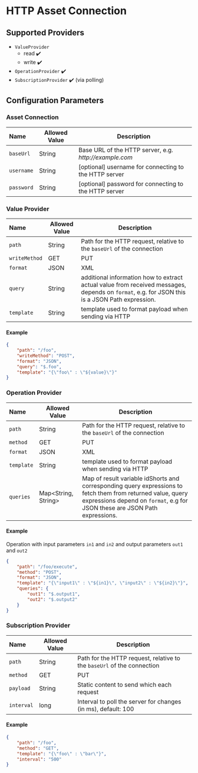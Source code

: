 # HTTP Asset Connection

## Supported Providers

-   `ValueProvider`
    -   read ✔️
	-   write ✔️
-   `OperationProvider` ✔️
-   `SubscriptionProvider` ✔️ (via polling)

## Configuration Parameters

### Asset Connection

| Name | Allowed Value | Description |
|:--| -- | -- |
| `baseUrl` | String | Base URL of the HTTP server, e.g. _http://example.com_ |
| `username` | String | [optional] username for connecting to the HTTP server |
| `password` | String | [optional] password for connecting to the HTTP server |

### Value Provider

| Name | Allowed Value | Description |
|:--| -- | -- |
| `path` | String | Path for the HTTP request, relative to the `baseUrl` of the connection |
| `writeMethod` | GET|PUT|POST | HTTP method to use when writing a value to HTTP |
| `format` | JSON|XML | content format of payload, default: JSON |
| `query` | String | additional information how to extract actual value from received messages, depends on `format`, e.g. for JSON this is a JSON Path expression.
| `template` | String | template used to format payload when sending via HTTP

#### Example

```json
{
	"path": "/foo",
	"writeMethod": "POST",
	"format": "JSON",
	"query": "$.foo",
	"template": "{\"foo\" : \"${value}\"}"
}
```

### Operation Provider

| Name | Allowed Value | Description |
|:--| -- | -- |
| `path` | String | Path for the HTTP request, relative to the `baseUrl` of the connection |
| `method` | GET|PUT|POST | HTTP method to use |
| `format` | JSON|XML | content format of payload, default: JSON |
| `template` | String | template used to format payload when sending via HTTP
| `queries` | Map<String, String> | Map of result variable idShorts and corresponding query expressions to fetch them from returned value, query expressions depend on `format`, e.g for JSON these are JSON Path expressions.


#### Example

Operation with input parameters `in1` and `in2` and output parameters `out1` and `out2`

```json
{
	"path": "/foo/execute",
	"method": "POST",
	"format": "JSON",
	"template": "{\"input1\" : \"${in1}\", \"input2\" : \"${in2}\"}",
	"queries": {
		"out1": "$.output1",
		"out2": "$.output2"
	}
}
```

### Subscription Provider

| Name | Allowed Value | Description |
|:--| -- | -- |
| `path` | String | Path for the HTTP request, relative to the `baseUrl` of the connection |
| `method` | GET|PUT|POST | HTTP method to use |
| `payload` | String | Static content to send which each request |
| `interval` | long | Interval to poll the server for changes (in ms), default: 100

#### Example

```json
{
	"path": "/foo",
	"method": "GET",
	"template": "{\"foo\" : \"bar\"}",
	"interval": "500"
}
```
